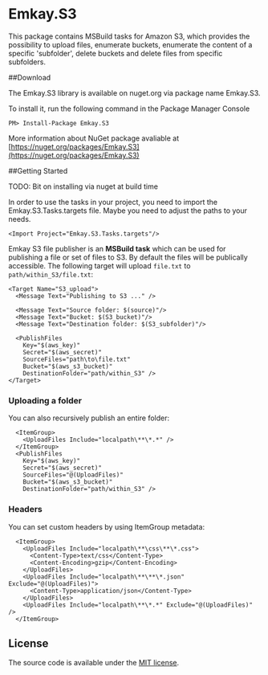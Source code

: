 Emkay.S3
========

This package contains MSBuild tasks for Amazon S3, which provides the possibility to upload files, enumerate buckets, enumerate the content of a specific 'subfolder', delete buckets and delete files from specific subfolders.

##Download

The Emkay.S3 library is available on nuget.org via package name Emkay.S3.

To install it, run the following command in the Package Manager Console

	PM> Install-Package Emkay.S3

More information about NuGet package avaliable at [https://nuget.org/packages/Emkay.S3](https://nuget.org/packages/Emkay.S3)

##Getting Started

TODO: Bit on installing via nuget at build time 

In order to use the tasks in your project, you need to import the Emkay.S3.Tasks.targets file. Maybe you need to adjust the paths to your needs.

    <Import Project="Emkay.S3.Tasks.targets"/>

Emkay S3 file publisher is an **MSBuild task** which can be used for publishing a file or set of files to S3. By default the files will be publically accessible. The following target will upload `file.txt` to `path/within_S3/file.txt`:

    <Target Name="S3_upload">
      <Message Text="Publishing to S3 ..." />
      
      <Message Text="Source folder: $(source)"/>
      <Message Text="Bucket: $(S3_bucket)"/>
      <Message Text="Destination folder: $(S3_subfolder)"/>
      
      <PublishFiles
        Key="$(aws_key)"
        Secret="$(aws_secret)"
        SourceFiles="path\to\file.txt"
        Bucket="$(aws_s3_bucket)"
        DestinationFolder="path/within_S3" />
  	</Target>

### Uploading a folder

You can also recursively publish an entire folder:

      <ItemGroup>
        <UploadFiles Include="localpath\**\*.*" />
      </ItemGroup>
      <PublishFiles
        Key="$(aws_key)"
        Secret="$(aws_secret)"
        SourceFiles="@(UploadFiles)"
        Bucket="$(aws_s3_bucket)"
        DestinationFolder="path/within_S3" />


### Headers

You can set custom headers by using ItemGroup metadata:

      
      <ItemGroup>
        <UploadFiles Include="localpath\**\css\**\*.css">
          <Content-Type>text/css</Content-Type>
          <Content-Encoding>gzip</Content-Encoding>
        </UploadFiles>
        <UploadFiles Include="localpath\**\**\*.json" Exclude="@(UploadFiles)">
          <Content-Type>application/json</Content-Type>
        </UploadFiles>
        <UploadFiles Include="localpath\**\*.*" Exclude="@(UploadFiles)" />
      </ItemGroup>
      
## License
The source code is available under the [MIT license](http://opensource.org/licenses/mit-license.php).

